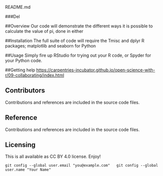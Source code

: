 README.md

###Del

##Overview Our code will demonstrate the different ways it is possible to calculate the value of pi, done in either

##Installation The full suite of code will require the Tmisc and dplyr R packages; matplotlib and seaborn for Python

##Usage Simply fire up RStudio for trying out your R code, or Spyder for your Python code.

##Getting help <https://carpentries-incubator.github.io/open-science-with-r/09-collaborating/index.html>

## Contributors

Contributions and references are included in the source code files.

## Reference

Contributions and references are included in the source code files.

## Licensing

This is all available as CC BY 4.0 license. Enjoy!

```         
git config --global user.email "you@example.com"   git config --global user.name "Your Name"
```
